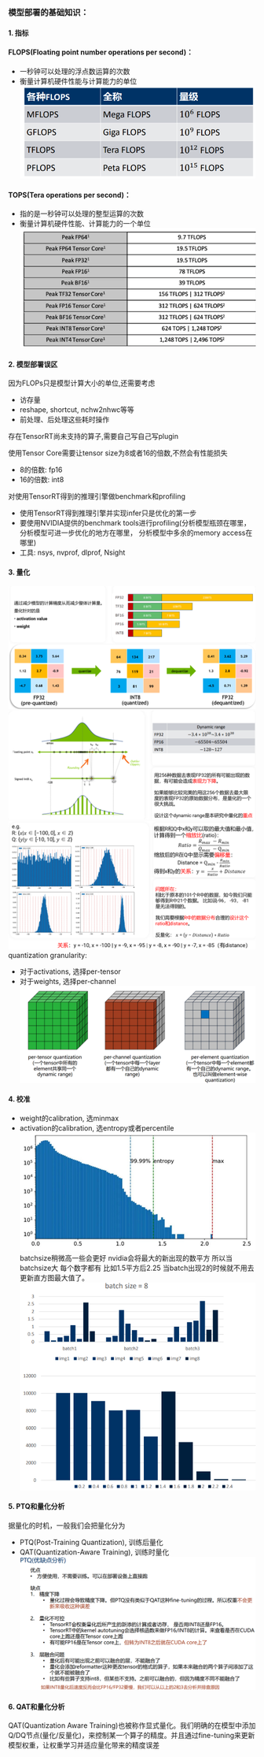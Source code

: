### **模型部署的基础知识：**
#### 1. 指标
#### FLOPS(Floating point number operations per second)：
- 一秒钟可以处理的浮点数运算的次数
- 衡量计算机硬件性能与计算能力的单位
![FLOPS](img/image.png)

#### TOPS(Tera operations per second)：
-  指的是一秒钟可以处理的整型运算的次数
-  衡量计算机硬件性能、计算能力的一个单位
![TOPS](img/image2.png)

#### 2. 模型部署误区
因为FLOPs只是模型计算大小的单位,还需要考虑
- 访存量
- reshape, shortcut, nchw2nhwc等等
- 前处理、后处理这些耗时操作

存在TensorRT尚未支持的算子,需要自己写自己写plugin

使用Tensor Core需要让tensor size为8或者16的倍数,不然会有性能损失
- 8的倍数:  fp16
- 16的倍数: int8

对使用TensorRT得到的推理引擎做benchmark和profiling
- 使用TensorRT得到推理引擎并实现infer只是优化的第一步
- 要使用NVIDIA提供的benchmark tools进行profiling(分析模型瓶颈在哪里，分析模型可进一步优化的地方在哪里， 分析模型中多余的memory access在哪里)
- 工具: nsys, nvprof, dlprof, Nsight

#### 3. 量化
![alt text](img/image3.png)
![alt text](img/image4.png)
![alt text](img/image5.png)
quantization granularity:
- 对于activations, 选择per-tensor
- 对于weights, 选择per-channel
![alt text](img/image6.png)

#### 4. 校准
- weight的calibration, 选minmax
- activation的calibration, 选entropy或者percentile
![alt text](img/image7.png)
batchsize稍微高一些会更好 nvidia会将最大的新出现的数平方 所以当batchsize大 每个数字都有 比如1.5平方后2.25 当batch出现2的时候就不用去更新直方图最大值了。
![alt text](img/image8.png)

#### 5. PTQ和量化分析
据量化的时机，一般我们会把量化分为
- PTQ(Post-Training Quantization),  训练后量化
- QAT(Quantization-Aware Training), 训练时量化
![alt text](img/image9.png)

#### 6. QAT和量化分析
QAT(Quantization Aware Training)也被称作显式量化。我们明确的在模型中添加Q/DQ节点(量化/反量化)，来控制某一个算子的精度。并且通过fine-tuning来更新模型权重，让权重学习并适应量化带来的精度误差 